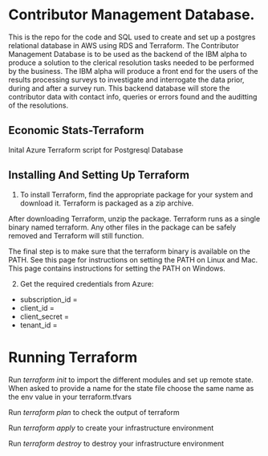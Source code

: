 # Contributor Management Database.
This is the repo for the code and SQL used to create and set up a postgres relational database in AWS using RDS and Terraform. The Contributor Management Database is to be used as the backend of the IBM alpha to produce a solution to the clerical resolution tasks needed to be performed by the business. The IBM alpha will produce a front end for the users of the results processing surveys to investigate and interrogate the data prior, during and after a survey run. This backend database will store the contributor data with contact info, queries or errors found and the auditting of the resolutions.

## Economic Stats-Terraform
Inital Azure Terraform script for Postgresql Database 

## Installing And Setting Up Terraform
1. To install Terraform, find the appropriate package for your system and download it. Terraform is packaged as a zip archive.

After downloading Terraform, unzip the package. Terraform runs as a single binary named terraform. Any other files in the package can be safely removed and Terraform will still function.

The final step is to make sure that the terraform binary is available on the PATH. See this page for instructions on setting the PATH on Linux and Mac. This page contains instructions for setting the PATH on Windows.

2. Get the required credentials from Azure:

* subscription_id       = 
* client_id             = 
* client_secret         = 
* tenant_id             = 


# Running Terraform
Run *terraform init* to import the different modules and set up remote state. When asked to provide a name for the state file choose the same name as the env value in your terraform.tfvars

Run *terraform plan* to check the output of terraform

Run *terraform apply* to create your infrastructure environment

Run *terraform destroy* to destroy your infrastructure environment
